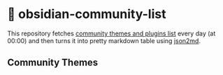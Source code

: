 # 📃 obsidian-community-list

This repository fetches [community themes and plugins list](https://github.com/obsidianmd/obsidian-releases) every day (at 00:00) and then turns it into pretty markdown table using [json2md](https://github.com/IonicaBizau/json2md).

## Community Themes